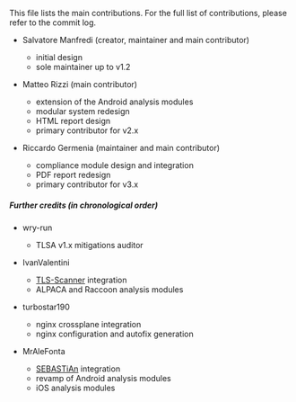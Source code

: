 
This file lists the main contributions. For the full list of contributions, please refer to the commit log.

* Salvatore Manfredi (creator, maintainer and main contributor)
  - initial design
  - sole maintainer up to v1.2

* Matteo Rizzi (main contributor)
  - extension of the Android analysis modules
  - modular system redesign
  - HTML report design
  - primary contributor for v2.x

* Riccardo Germenia (maintainer and main contributor)
  - compliance module design and integration
  - PDF report redesign
  - primary contributor for v3.x

##### Further credits (in chronological order)

* wry-run
  - TLSA v1.x mitigations auditor

* IvanValentini
  - [TLS-Scanner](https://github.com/tls-attacker/TLS-Scanner) integration
  - ALPACA and Raccoon analysis modules

* turbostar190
  - nginx crossplane integration
  - nginx configuration and autofix generation

* MrAleFonta
  - [SEBASTiAn](https://github.com/talos-security/SEBASTiAn) integration
  - revamp of Android analysis modules
  - iOS analysis modules
